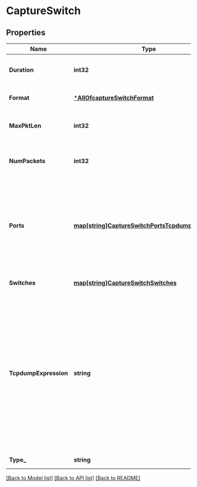 # CaptureSwitch

## Properties
Name | Type | Description | Notes
------------ | ------------- | ------------- | -------------
**Duration** | **int32** | duration of the capture, in seconds | [optional] [default to 600]
**Format** | [***AllOfcaptureSwitchFormat**](AllOfcaptureSwitchFormat.md) |  | [optional] [default to null]
**MaxPktLen** | **int32** | max_len of each packet to capture | [optional] [default to 512]
**NumPackets** | **int32** | number of packets to capture, 0 for unlimited | [optional] [default to 1024]
**Ports** | [**map[string]CaptureSwitchPortsTcpdumpExpression**](capture_switch_ports_tcpdump_expression.md) | Property key is the port name. 6 ports max per switch supported, or 5 max with irb port auto-included into capture request | [optional] [default to null]
**Switches** | [**map[string]CaptureSwitchSwitches**](capture_switch_switches.md) | Property key is the switch mac | [optional] [default to null]
**TcpdumpExpression** | **string** | tcpdump expression, port specific if specified under ports dict, otherwise applicable across ports if specified at top level of payload. Port specific value overrides top level value when both exist. | [optional] [default to null]
**Type_** | **string** | enum: &#x60;switch&#x60; | [default to null]

[[Back to Model list]](../README.md#documentation-for-models) [[Back to API list]](../README.md#documentation-for-api-endpoints) [[Back to README]](../README.md)


